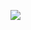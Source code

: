 
[![](http://farm6.static.flickr.com/5013/5574569545_12a84fda0d.jpg)](http://www.flickr.com/photos/jharwig/5574569545)
